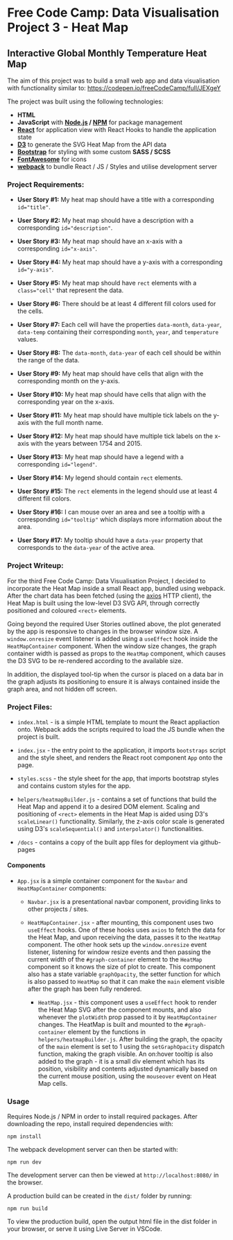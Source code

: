# Free Code Camp: Data Visualisation Project 3 - Heat Map

## Interactive Global Monthly Temperature Heat Map

The aim of this project was to build a small web app and data visualisation with functionality similar to: https://codepen.io/freeCodeCamp/full/JEXgeY

The project was built using the following technologies:

- **HTML**
- **JavaScript** with **[Node.js](https://nodejs.org/en/) / [NPM](https://www.npmjs.com/)** for package management
- **[React](https://reactjs.org/)** for application view with React Hooks to handle the application state
- **[D3](https://d3js.org/)** to generate the SVG Heat Map from the API data
- **[Bootstrap](https://getbootstrap.com/)** for styling with some custom **SASS / SCSS**
- **[FontAwesome](https://fontawesome.com/)** for icons
- **[webpack](https://webpack.js.org/)** to bundle React / JS / Styles and utilise development server

### Project Requirements:

- **User Story #1:** My heat map should have a title with a corresponding `id="title"`.

- **User Story #2:** My heat map should have a description with a corresponding `id="description"`.

- **User Story #3:** My heat map should have an x-axis with a corresponding `id="x-axis"`.

- **User Story #4:** My heat map should have a y-axis with a corresponding `id="y-axis"`.

- **User Story #5:** My heat map should have `rect` elements with a `class="cell"` that represent the data.

- **User Story #6:** There should be at least 4 different fill colors used for the cells.

- **User Story #7:** Each cell will have the properties `data-month`, `data-year`, `data-temp` containing their corresponding `month`, `year`, and `temperature` values.

- **User Story #8:** The `data-month`, `data-year` of each cell should be within the range of the data.

- **User Story #9:** My heat map should have cells that align with the corresponding month on the y-axis.

- **User Story #10:** My heat map should have cells that align with the corresponding year on the x-axis.

- **User Story #11:** My heat map should have multiple tick labels on the y-axis with the full month name.

- **User Story #12:** My heat map should have multiple tick labels on the x-axis with the years between 1754 and 2015.

- **User Story #13:** My heat map should have a legend with a corresponding `id="legend"`.

- **User Story #14:** My legend should contain `rect` elements.

- **User Story #15:** The `rect` elements in the legend should use at least 4 different fill colors.

- **User Story #16:** I can mouse over an area and see a tooltip with a corresponding `id="tooltip"` which displays more information about the area.

- **User Story #17:** My tooltip should have a `data-year` property that corresponds to the `data-year` of the active area.

### Project Writeup:

For the third Free Code Camp: Data Visualisation Project, I decided to incorporate the Heat Map inside a small React app, bundled using webpack. After the chart data has been fetched (using the [axios](https://www.npmjs.com/package/axios) HTTP client), the Heat Map is built using the low-level D3 SVG API, through correctly positioned and coloured `<rect>` elements.

Going beyond the required User Stories outlined above, the plot generated by the app is responsive to changes in the browser window size. A `window.onresize` event listener is added using a `useEffect` hook inside the `HeatMapContainer` component. When the window size changes, the graph container width is passed as props to the `HeatMap` component, which causes the D3 SVG to be re-rendered according to the available size.

In addition, the displayed tool-tip when the cursor is placed on a data bar in the graph adjusts its positioning to ensure it is always contained inside the graph area, and not hidden off screen.

### Project Files:

- `index.html` - is a simple HTML template to mount the React appliaction onto. Webpack adds the scripts required to load the JS bundle when the project is built.

- `index.jsx` - the entry point to the application, it imports `bootstraps` script and the style sheet, and renders the React root component `App` onto the page.

- `styles.scss` - the style sheet for the app, that imports bootstrap styles and contains custom styles for the app.

- `helpers/heatmapBuilder.js` - contains a set of functions that build the Heat Map and append it to a desired DOM element. Scaling and positioning of `<rect>` elements in the Heat Map is aided using D3's `scaleLinear()` functionality. Similarly, the z-axis color scale is generated using D3's `scaleSequential()` and `interpolator()` functionalities.

- `/docs` - contains a copy of the built app files for deployment via github-pages

#### Components

- `App.jsx` is a simple container component for the `Navbar` and `HeatMapContainer` components:

  - `Navbar.jsx` is a presentational navbar component, providing links to other projects / sites.

  - `HeatMapContainer.jsx` - after mounting, this component uses two `useEffect` hooks. One of these hooks uses `axios` to fetch the data for the Heat Map, and upon receiving the data, passes it to the `HeatMap` component. The other hook sets up the `window.onresize` event listener, listening for window resize events and then passing the current width of the `#graph-container` element to the `HeatMap` component so it knows the size of plot to create. This component also has a state variable `graphOpacity`, the setter function for which is also passed to `HeatMap` so that it can make the `main` element visible after the graph has been fully rendered.

    - `HeatMap.jsx` - this component uses a `useEffect` hook to render the Heat Map SVG after the component mounts, and also whenever the `plotWidth` prop passed to it by `HeatMapContainer` changes. The HeatMap is built and mounted to the `#graph-container` element by the functions in `helpers/heatmapBuilder.js`. After building the graph, the opacity of the `main` element is set to 1 using the `setGraphOpacity` dispatch function, making the graph visible. An on:hover tooltip is also added to the graph - it is a small div element which has its position, visibility and contents adjusted dynamically based on the current mouse position, using the `mouseover` event on Heat Map cells.

### Usage

Requires Node.js / NPM in order to install required packages. After downloading the repo, install required dependencies with:

`npm install`

The webpack development server can then be started with:

`npm run dev`

The development server can then be viewed at `http://localhost:8080/` in the browser.

A production build can be created in the `dist/` folder by running:

`npm run build`

To view the production build, open the output html file in the dist folder in your browser, or serve it using Live Server in VSCode.
